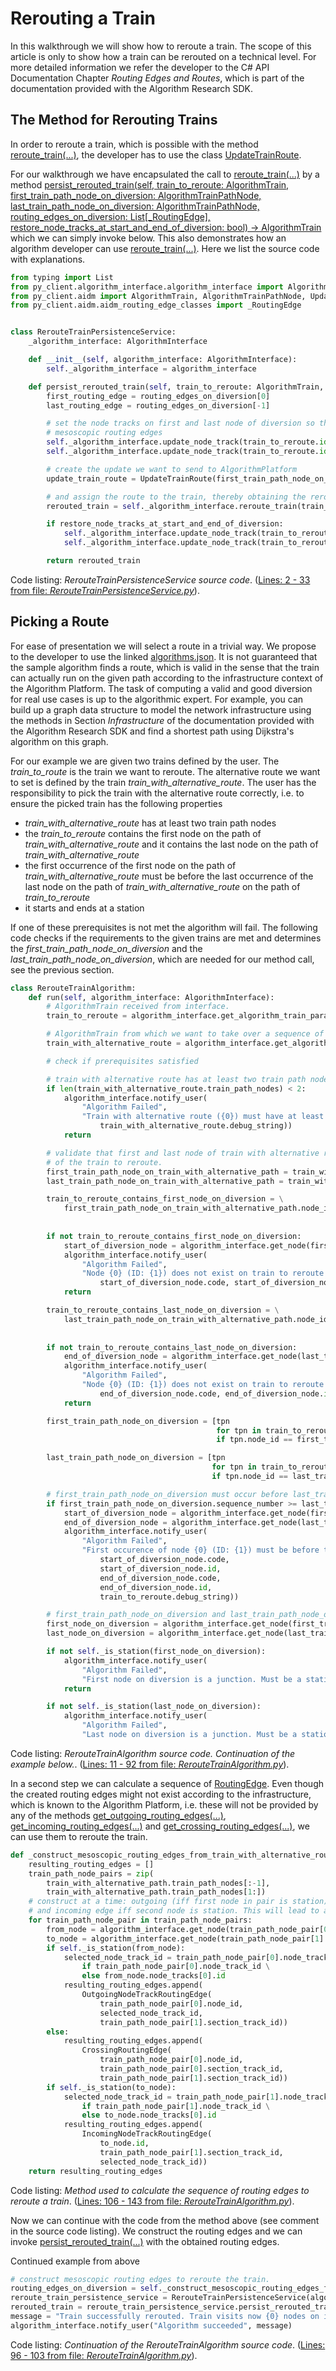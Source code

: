
# Rerouting a Train

In this walkthrough we will show how to reroute a train. The scope of this article is only to show how a train can be rerouted on a technical level.
For more detailed information we refer the developer to the C# API Documentation Chapter _Routing Edges and Routes_, which is part of the documentation provided with the Algorithm Research SDK.

## The Method for Rerouting Trains

In order to reroute a train, which is possible with the method [reroute_train(...)](../../../py_client/algorithm_interface/algorithm_interface.py#L289), 
the developer has to use the class [UpdateTrainRoute](../../../py_client/aidm/aidm_update_classes.py).

For our walkthrough we have encapsulated the call to [reroute_train(...)](../../../py_client/algorithm_interface/algorithm_interface.py#L289) by a method 
[persist_rerouted_train(self, train_to_reroute: AlgorithmTrain, first_train_path_node_on_diversion: AlgorithmTrainPathNode, last_train_path_node_on_diversion: AlgorithmTrainPathNode, routing_edges_on_diversion: List[_RoutingEdge], restore_node_tracks_at_start_and_end_of_diversion: bool) -> AlgorithmTrain](../../../walkthroughs/rerouting_a_train/source/RerouteTrainPersistenceService.py#L14)
which we can simply invoke below. This also demonstrates how an algorithm developer can use [reroute_train(...)](../../../py_client/algorithm_interface/algorithm_interface.py#L289).
Here we list the source code with explanations.

```python
from typing import List
from py_client.algorithm_interface.algorithm_interface import AlgorithmInterface
from py_client.aidm import AlgorithmTrain, AlgorithmTrainPathNode, UpdateTrainRoute
from py_client.aidm.aidm_routing_edge_classes import _RoutingEdge


class RerouteTrainPersistenceService:
    _algorithm_interface: AlgorithmInterface

    def __init__(self, algorithm_interface: AlgorithmInterface):
        self._algorithm_interface = algorithm_interface

    def persist_rerouted_train(self, train_to_reroute: AlgorithmTrain, first_train_path_node_on_diversion: AlgorithmTrainPathNode, last_train_path_node_on_diversion: AlgorithmTrainPathNode, routing_edges_on_diversion: List[_RoutingEdge], restore_node_tracks_at_start_and_end_of_diversion: bool) -> AlgorithmTrain:
        first_routing_edge = routing_edges_on_diversion[0]
        last_routing_edge = routing_edges_on_diversion[-1]

        # set the node tracks on first and last node of diversion so that train can be rerouted according to the given sequence of
        # mesoscopic routing edges
        self._algorithm_interface.update_node_track(train_to_reroute.id, first_train_path_node_on_diversion.id, first_routing_edge.start_node_track_id)
        self._algorithm_interface.update_node_track(train_to_reroute.id, last_train_path_node_on_diversion.id, last_routing_edge.end_node_track_id)

        # create the update we want to send to AlgorithmPlatform
        update_train_route = UpdateTrainRoute(first_train_path_node_on_diversion.id, last_train_path_node_on_diversion.id, routing_edges_on_diversion)

        # and assign the route to the train, thereby obtaining the rerouted train
        rerouted_train = self._algorithm_interface.reroute_train(train_to_reroute.id, update_train_route)

        if restore_node_tracks_at_start_and_end_of_diversion:
            self._algorithm_interface.update_node_track(train_to_reroute.id, first_train_path_node_on_diversion.id, first_train_path_node_on_diversion.node_track_id)
            self._algorithm_interface.update_node_track(train_to_reroute.id, last_train_path_node_on_diversion.id, last_train_path_node_on_diversion.node_track_id)

        return rerouted_train

```
Code listing: _RerouteTrainPersistenceService source code_. ([Lines: 2 - 33 from file: _RerouteTrainPersistenceService.py_](../../../walkthroughs/rerouting_a_train/source/RerouteTrainPersistenceService.py#L2-L33)).

## Picking a Route

For ease of presentation we will select a route in a trivial way. We propose to the developer to use the linked [algorithms.json](../source/algorithms.json). It is not guaranteed that the sample algorithm finds a route, which is valid in the sense that the train can actually run on the given path 
according to the infrastructure context of the Algorithm Platform. The task of computing a valid and good diversion for real use cases is up to the algorithmic expert. For example, you can build up a 
graph data structure to model the network infrastructure using the methods in Section _Infrastructure_ of the documentation provided with the Algorithm Research SDK and find a shortest path using Dijkstra's algorithm on this graph. 

For our example we are given two trains defined by the user. The _train_to_route_ is the train we want to reroute. The alternative route we want to set is defined by the train _train_with_alternative_route_. The user has the responsibility to pick the train with
the alternative route correctly, i.e. to ensure the picked train has the following properties 
* _train_with_alternative_route_ has at least two train path nodes
* the _train_to_reroute_ contains the first node on the path of _train_with_alternative_route_ and it contains the last node on the path of _train_with_alternative_route_
* the first occurrence of the first node on the path of _train_with_alternative_route_ must be before the last occurrence of the last node on the path of _train_with_alternative_route_ on the path of _train_to_reroute_
* it starts and ends at a station

If one of these prerequisites is not met the algorithm will fail. The following code checks if the requirements to the given trains are met and determines the _first_train_path_node_on_diversion_ and the _last_train_path_node_on_diversion_, which are needed for 
our method call, see the previous section.

```python
class RerouteTrainAlgorithm:
    def run(self, algorithm_interface: AlgorithmInterface):
        # AlgorithmTrain received from interface.
        train_to_reroute = algorithm_interface.get_algorithm_train_parameter("trainToReroute")

        # AlgorithmTrain from which we want to take over a sequence of nodes
        train_with_alternative_route = algorithm_interface.get_algorithm_train_parameter("trainWithAlternativeRoute")

        # check if prerequisites satisfied

        # train with alternative route has at least two train path nodes
        if len(train_with_alternative_route.train_path_nodes) < 2:
            algorithm_interface.notify_user(
                "Algorithm Failed",
                "Train with alternative route ({0}) must have at least two train path nodes. Algorithm aborted. ".format(
                    train_with_alternative_route.debug_string))
            return

        # validate that first and last node of train with alternative route already occur in the train path
        # of the train to reroute.
        first_train_path_node_on_train_with_alternative_path = train_with_alternative_route.train_path_nodes[0]
        last_train_path_node_on_train_with_alternative_path = train_with_alternative_route.train_path_nodes[-1]

        train_to_reroute_contains_first_node_on_diversion = \
            first_train_path_node_on_train_with_alternative_path.node_id in [train_path_node.node_id
                                                                             for train_path_node
                                                                             in train_to_reroute.train_path_nodes]
        if not train_to_reroute_contains_first_node_on_diversion:
            start_of_diversion_node = algorithm_interface.get_node(first_train_path_node_on_train_with_alternative_path.node_id)
            algorithm_interface.notify_user(
                "Algorithm Failed",
                "Node {0} (ID: {1}) does not exist on train to reroute ({2}). Algorithm aborted. ".format(
                    start_of_diversion_node.code, start_of_diversion_node.id, start_of_diversion_node.debug_string))
            return

        train_to_reroute_contains_last_node_on_diversion = \
            last_train_path_node_on_train_with_alternative_path.node_id in [train_path_node.node_id
                                                                            for train_path_node
                                                                            in train_to_reroute.train_path_nodes]
        if not train_to_reroute_contains_last_node_on_diversion:
            end_of_diversion_node = algorithm_interface.get_node(last_train_path_node_on_train_with_alternative_path.node_id)
            algorithm_interface.notify_user(
                "Algorithm Failed",
                "Node {0} (ID: {1}) does not exist on train to reroute ({2}). Algorithm aborted. ".format(
                    end_of_diversion_node.code, end_of_diversion_node.id, end_of_diversion_node.debug_string))
            return

        first_train_path_node_on_diversion = [tpn
                                              for tpn in train_to_reroute.train_path_nodes
                                              if tpn.node_id == first_train_path_node_on_train_with_alternative_path.node_id][0]

        last_train_path_node_on_diversion = [tpn
                                             for tpn in train_to_reroute.train_path_nodes
                                             if tpn.node_id == last_train_path_node_on_train_with_alternative_path.node_id][-1]

        # first_train_path_node_on_diversion must occur before last_train_path_node_on_diversion on the train_to_reroute
        if first_train_path_node_on_diversion.sequence_number >= last_train_path_node_on_diversion.sequence_number:
            start_of_diversion_node = algorithm_interface.get_node(first_train_path_node_on_train_with_alternative_path.node_id)
            end_of_diversion_node = algorithm_interface.get_node(last_train_path_node_on_train_with_alternative_path.node_id)
            algorithm_interface.notify_user(
                "Algorithm Failed",
                "First occurence of node {0} (ID: {1}) must be before the last occurence of node {2}(ID:{3}) on the path of train to reroute ({4}). Algorithm aborted. ".format(
                    start_of_diversion_node.code,
                    start_of_diversion_node.id,
                    end_of_diversion_node.code,
                    end_of_diversion_node.id,
                    train_to_reroute.debug_string))

        # first_train_path_node_on_diversion and last_train_path_node_on_diversion are stations
        first_node_on_diversion = algorithm_interface.get_node(first_train_path_node_on_diversion.node_id)
        last_node_on_diversion = algorithm_interface.get_node(last_train_path_node_on_diversion.node_id)

        if not self._is_station(first_node_on_diversion):
            algorithm_interface.notify_user(
                "Algorithm Failed",
                "First node on diversion is a junction. Must be a station.")
            return

        if not self._is_station(last_node_on_diversion):
            algorithm_interface.notify_user(
                "Algorithm Failed",
                "Last node on diversion is a junction. Must be a station.")

```
Code listing: _RerouteTrainAlgorithm source code. Continuation of the example below._. ([Lines: 11 - 92 from file: _RerouteTrainAlgorithm.py_](../../../walkthroughs/rerouting_a_train/source/RerouteTrainAlgorithm.py#L11-L92)).


In a second step we can calculate a sequence of [RoutingEdge](../../../py_client/aidm/aidm_routing_edge_classes.py). Even though the created routing edges might not exist according to the infrastructure, which is known to 
the Algorithm Platform, i.e. these will not be provided by any of the methods [get_outgoing_routing_edges(...)](../../../py_client/algorithm_interface/algorithm_interface.py#L507), 
[get_incoming_routing_edges(...)](../../../py_client/algorithm_interface/algorithm_interface.py#L500) and 
[get_crossing_routing_edges(...)](../../../py_client/algorithm_interface/algorithm_interface.py#L512), we can use them to reroute the train. 

```python
def _construct_mesoscopic_routing_edges_from_train_with_alternative_route(self, algorithm_interface: AlgorithmInterface, train_with_alternative_path: AlgorithmTrain) -> List[_RoutingEdge]:
    resulting_routing_edges = []
    train_path_node_pairs = zip(
        train_with_alternative_path.train_path_nodes[:-1],
        train_with_alternative_path.train_path_nodes[1:])
    # construct at a time: outgoing (iff first node in pair is station) or crossing mesoscopic routing edge (iff first node is junction)
    # and incoming edge iff second node is station. This will lead to a valid (contiguous) sequence of routing edges.
    for train_path_node_pair in train_path_node_pairs:
        from_node = algorithm_interface.get_node(train_path_node_pair[0].node_id)
        to_node = algorithm_interface.get_node(train_path_node_pair[1].node_id)
        if self._is_station(from_node):
            selected_node_track_id = train_path_node_pair[0].node_track_id \
                if train_path_node_pair[0].node_track_id \
                else from_node.node_tracks[0].id
            resulting_routing_edges.append(
                OutgoingNodeTrackRoutingEdge(
                    train_path_node_pair[0].node_id,
                    selected_node_track_id,
                    train_path_node_pair[1].section_track_id))
        else:
            resulting_routing_edges.append(
                CrossingRoutingEdge(
                    train_path_node_pair[0].node_id,
                    train_path_node_pair[0].section_track_id,
                    train_path_node_pair[1].section_track_id))
        if self._is_station(to_node):
            selected_node_track_id = train_path_node_pair[1].node_track_id \
                if train_path_node_pair[1].node_track_id \
                else to_node.node_tracks[0].id
            resulting_routing_edges.append(
                IncomingNodeTrackRoutingEdge(
                    to_node.id,
                    train_path_node_pair[1].section_track_id,
                    selected_node_track_id))
    return resulting_routing_edges

```
Code listing: _Method used to calculate the sequence of routing edges to reroute a train_. ([Lines: 106 - 143 from file: _RerouteTrainAlgorithm.py_](../../../walkthroughs/rerouting_a_train/source/RerouteTrainAlgorithm.py#L106-L143)).

Now we can continue with the code from the method above (see comment in the source code listing). We construct the routing edges and we can invoke [persist_rerouted_train(...)](../../../walkthroughs/rerouting_a_train/source/RerouteTrainPersistenceService.py#L14) with the obtained routing edges.

Continued example from above

```python
# construct mesoscopic routing edges to reroute the train.
routing_edges_on_diversion = self._construct_mesoscopic_routing_edges_from_train_with_alternative_route(algorithm_interface, train_with_alternative_route)
reroute_train_persistence_service = RerouteTrainPersistenceService(algorithm_interface)
rerouted_train = reroute_train_persistence_service.persist_rerouted_train(train_to_reroute, first_train_path_node_on_diversion, last_train_path_node_on_diversion, routing_edges_on_diversion, True)
message = "Train successfully rerouted. Train visits now {0} nodes on its path.".format(len(rerouted_train.train_path_nodes))
algorithm_interface.notify_user("Algorithm succeeded", message)

```
Code listing: _Continuation of the RerouteTrainAlgorithm source code_. ([Lines: 96 - 103 from file: _RerouteTrainAlgorithm.py_](../../../walkthroughs/rerouting_a_train/source/RerouteTrainAlgorithm.py#L96-L103)).
